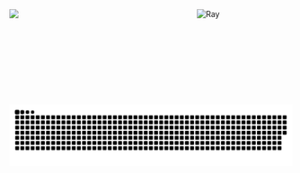 <div>
<a href="https://github.com/rayenealmeida">
  <img height="180em" src="https://github-readme-stats.vercel.app/api?username=rayenealmeida&show_icons=true&theme=tokyonight&include_all_commits=true&count_private=true"/>
  <img align="right" alt="Ray" src="https://i.picasion.com/pic91/808a44e53271d937f9fc437b9a32c1ba.gif" width=170 height=170/>
  
</div>

##

<div> 
  
  ![Snake animation](https://github.com/rayenealmeida/rayenealmeida/blob/output/github-contribution-grid-snake.svg)
 
</div>
